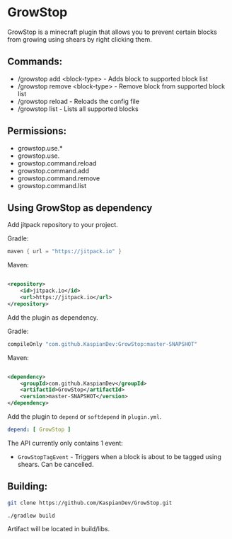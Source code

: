 # GrowStop

GrowStop is a minecraft plugin that allows you to prevent
certain blocks from growing using shears by right clicking them.

## Commands:

- /growstop add <block-type\> - Adds block to supported block list
- /growstop remove <block-type\> - Remove block from supported block list
- /growstop reload - Reloads the config file
- /growstop list - Lists all supported blocks

## Permissions:

- growstop.use.*
- growstop.use.<block-type>
- growstop.command.reload
- growstop.command.add
- growstop.command.remove
- growstop.command.list

## Using GrowStop as dependency

Add jitpack repository to your project.

Gradle:

```groovy
maven { url = "https://jitpack.io" }
```

Maven:

```xml

<repository>
    <id>jitpack.io</id>
    <url>https://jitpack.io</url>
</repository>
```

Add the plugin as dependency.

Gradle:

```groovy
compileOnly "com.github.KaspianDev:GrowStop:master-SNAPSHOT"
```

Maven:

```xml

<dependency>
    <groupId>com.github.KaspianDev</groupId>
    <artifactId>GrowStop</artifactId>
    <version>master-SNAPSHOT</version>
</dependency>
```

Add the plugin to `depend` or `softdepend` in `plugin.yml`.

```yml
depend: [ GrowStop ]
```

The API currently only contains 1 event:

- `GrowStopTagEvent` - Triggers when a block is about to be tagged using shears.
  Can be cancelled.

## Building:

```sh
git clone https://github.com/KaspianDev/GrowStop.git
```

```sh
./gradlew build
```

Artifact will be located in build/libs.
